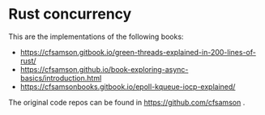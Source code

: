 # Rust concurrency

This are the implementations of the following books:

- https://cfsamson.gitbook.io/green-threads-explained-in-200-lines-of-rust/
- https://cfsamson.github.io/book-exploring-async-basics/introduction.html
- https://cfsamsonbooks.gitbook.io/epoll-kqueue-iocp-explained/

The original code repos can be found in https://github.com/cfsamson .
